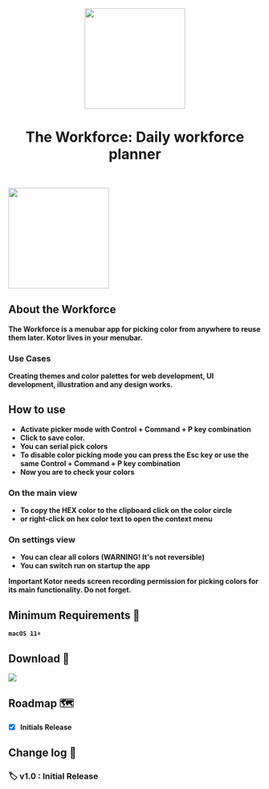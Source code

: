 <div align="center">
	<img src="https://i.imgur.com/8Yu0WKI.png" width="200" height="200" />
	<h1><strong>The Workforce: Daily workforce planner</h1>
	

</div>
<br>
<p>
	<img src="https://i.imgur.com/pVpbEwU.gif" width="200" height="200" />
	</p>


## About the Workforce

The Workforce is a menubar app for picking color from anywhere to reuse them later. Kotor lives in your menubar.

### Use Cases

Creating themes and color palettes for web development, UI development, illustration and any design works.

## How to use
- Activate picker mode with Control + Command + P key combination
- Click to save color. 
- You can serial pick colors
- To disable color picking mode you can press the Esc key or use the same Control + Command + P key combination
- Now you are to check your colors

### On the main view
- To copy the HEX color to the clipboard click on the color circle
- or right-click on hex color text to open the context menu

### On settings view
- You can clear all colors (WARNING! It's not reversible)
- You can switch run on startup the app


Important
Kotor needs screen recording permission for picking colors for its main functionality. Do not forget.


## Minimum Requirements 🤔

`macOS 11+`

## Download 🚀

[![](https://linkmaker.itunes.apple.com/assets/shared/badges/en-us/macappstore-lrg.svg)](https://apps.apple.com/us/app/kotor/id1626508161)

## Roadmap 🗺

- [X] Initials Release

## Change log 🧠

### 🏷 v1.0 : Initial Release

	
